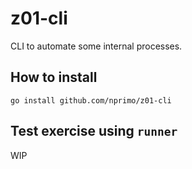 # z01-cli

CLI to automate some internal processes.

## How to install

```
go install github.com/nprimo/z01-cli
```

## Test exercise using `runner`

WIP
